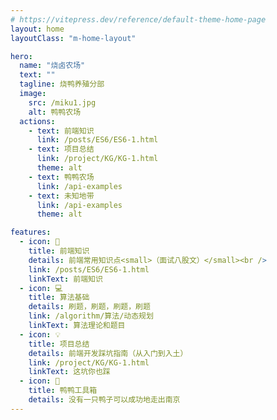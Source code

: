 ```yaml
---
# https://vitepress.dev/reference/default-theme-home-page
layout: home
layoutClass: "m-home-layout"

hero:
  name: "烧卤农场"
  text: ""
  tagline: 烧鸭养殖分部
  image:
    src: /miku1.jpg
    alt: 鸭鸭农场
  actions:
    - text: 前端知识
      link: /posts/ES6/ES6-1.html
    - text: 项目总结
      link: /project/KG/KG-1.html
      theme: alt
    - text: 鸭鸭农场
      link: /api-examples
    - text: 未知地带
      link: /api-examples
      theme: alt

features:
  - icon: 📖
    title: 前端知识
    details: 前端常用知识点<small>（面试八股文）</small><br />
    link: /posts/ES6/ES6-1.html
    linkText: 前端知识
  - icon: 💻
    title: 算法基础
    details: 刷题，刷题，刷题，刷题
    link: /algorithm/算法/动态规划
    linkText: 算法理论和题目
  - icon: 💡
    title: 项目总结
    details: 前端开发踩坑指南（从入门到入土）
    link: /project/KG/KG-1.html
    linkText: 这坑你也踩
  - icon: 🦆
    title: 鸭鸭工具箱
    details: 没有一只鸭子可以成功地走出南京
---
```


<!-- @format -->
